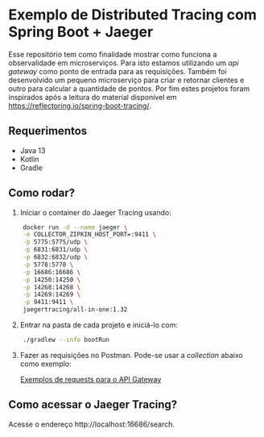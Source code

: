 # Exemplo de Distributed Tracing com Spring Boot + Jaeger

Esse repositório tem como finalidade mostrar como funciona a observalidade em microserviços.
Para isto estamos utilizando um *api gateway* como ponto de entrada para as requisições.
Também foi desenvolvido um pequeno microserviço para criar e retornar clientes e outro para calcular a quantidade de pontos.
Por fim estes projetos foram inspirados após a leitura do material disponível em https://reflectoring.io/spring-boot-tracing/.


## Requerimentos

- Java 13
- Kotlin
- Gradle

## Como rodar?

1. Iniciar o container do Jaeger Tracing usando:

```bash
    docker run -d --name jaeger \
    -e COLLECTOR_ZIPKIN_HOST_PORT=:9411 \
    -p 5775:5775/udp \
    -p 6831:6831/udp \
    -p 6832:6832/udp \
    -p 5778:5778 \
    -p 16686:16686 \
    -p 14250:14250 \
    -p 14268:14268 \
    -p 14269:14269 \
    -p 9411:9411 \
    jaegertracing/all-in-one:1.32
```

2. Entrar na pasta de cada projeto e iniciá-lo com:

```bash
    ./gradlew --info bootRun
```

3. Fazer as requisições no Postman. Pode-se usar a *collection* abaixo como exemplo:
   
    [Exemplos de requests para o API Gateway](postman_collection.json)

## Como acessar o Jaeger Tracing?

Acesse o endereço http://localhost:16686/search.
